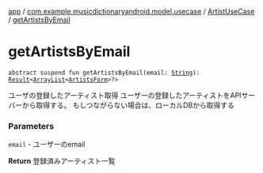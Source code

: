 [app](../../index.md) / [com.example.musicdictionaryandroid.model.usecase](../index.md) / [ArtistUseCase](index.md) / [getArtistsByEmail](./get-artists-by-email.md)

# getArtistsByEmail

`abstract suspend fun getArtistsByEmail(email: `[`String`](https://kotlinlang.org/api/latest/jvm/stdlib/kotlin/-string/index.html)`): `[`Result`](../../com.example.musicdictionaryandroid.model.util/-result/index.md)`<`[`ArrayList`](https://developer.android.com/reference/java/util/ArrayList.html)`<`[`ArtistsForm`](../../com.example.musicdictionaryandroid.model.entity/-artists-form/index.md)`>?>`

ユーザの登録したアーティスト取得
ユーザーの登録したアーティストをAPIサーバーから取得する。
もしつながらない場合は、ローカルDBから取得する

### Parameters

`email` - ユーザーのemail

**Return**
登録済みアーティスト一覧

